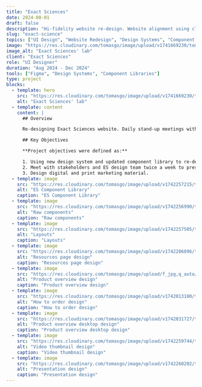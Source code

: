 ```yaml
---
title: "Exact Sciences"
date: 2024-08-01
draft: false
description: "Hi-fidelity website re-design. Website alignment using client's component library and design system. Ensuring the resulting designs are adaptable, accessible, and meet the user's goals."
slug: "exact-science"
topics: ["UI Design", "Website Redesign", "Design Systems", "Component Libraries"]
image: "https://res.cloudinary.com/tomasgo/image/upload/v1741669230/tomas-master/img/twolabworkersx2_ifdukt.webp"
image_alt: "Exact Sciences' lab"
client: "Exact Sciences"
role: "UI Designer"
duration: "Aug 2024 - Dec 2024"
tools: ["Figma", "Design Systems", "Component Libraries"]
type: project
blocks:
  - template: hero
    src: "https://res.cloudinary.com/tomasgo/image/upload/v1741669230/tomas-master/img/twolabworkersx2_ifdukt.webp"
    alt: "Exact Sciences' lab"
  - template: content
    content: |
      ## Overview

      Re-designing Exact Sciences website. Daily stand-up meetings with a U.S based design team to look at objectives and working on Figma together to design new product/kit pages.

      ## Key Objectives

      **Project objectives were defined as:**

      1. Using new design system and updated component library to re-design multiple product pages.
      2. Meet with stakeholders and ES design team twice a week to present hi-fidelity UI designs.
      3. Design digital and print marketing material.
  - template: image
    src: "https://res.cloudinary.com/tomasgo/image/upload/v1742257215/tomas-master/img/component-library_elokhn.jpg"
    alt: "ES Component Library"
    caption: "ES Component Library"
  - template: image
    src: "https://res.cloudinary.com/tomasgo/image/upload/v1742256990/tomas-master/img/raw_components_hjmfi3.jpg"
    alt: "Raw components"
    caption: "Raw components"
  - template: image
    src: "https://res.cloudinary.com/tomasgo/image/upload/v1742257505/tomas-master/img/layouts_igrfuu.jpg"
    alt: "Layouts"
    caption: "Layouts"
  - template: image
    src: "https://res.cloudinary.com/tomasgo/image/upload/v1742206896/tomas-master/img/Resources-page1_xj2y3h.jpg"
    alt: "Resources page design"
    caption: "Resources page design"
  - template: image
    src: "https://res.cloudinary.com/tomasgo/image/upload/f_jpg,q_auto/v1742020227/tomas-master/img/product-overview_cld8py.jpg"
    alt: "Product overview design"
    caption: "Product overview design"
  - template: image
    src: "https://res.cloudinary.com/tomasgo/image/upload/v1742013100/tomas-master/img/how-to-order-2_jaqu6e.jpg"
    alt: "How to order design"
    caption: "How to order design"
  - template: image
    src: "https://res.cloudinary.com/tomasgo/image/upload/v1742031727/tomas-master/img/product-overview-desktop_vupojd.jpg"
    alt: "Product overview desktop design"
    caption: "Product overview desktop design"
  - template: image
    src: "https://res.cloudinary.com/tomasgo/image/upload/v1742259744/tomas-master/img/Vid_thumb1_deyq3k.jpg"
    alt: "Video thumbnail design"
    caption: "Video thumbnail design"
  - template: image
    src: "https://res.cloudinary.com/tomasgo/image/upload/v1742260202/tomas-master/img/presentation.png"
    alt: "Presentation design"
    caption: "Presentation design"
---
```

